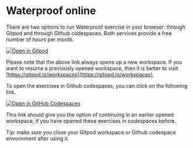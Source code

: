 # Waterproof online

There are two options to run Waterproof exercise in your browser: through Gitpod and through Github codespaces. Both services provide a free number of hours per month.

[![Open in Gitpod](https://gitpod.io/button/open-in-gitpod.svg)](https://gitpod.io/#https://github.com/impermeable/waterproof-online)

Please note that the above link always opens up a new workspace. If you want to resume a previously opened workspace, then it is better to visit [https://gitpod.io/workspaces](https://gitpod.io/workspaces).

To open the exercises in Github codespaces, you can click on the following link.

[![Open in GitHub Codespaces](https://github.com/codespaces/badge.svg)](https://codespaces.new/impermeable/waterproof-online?quickstart=1)

This link should give you the option of continuing in an earlier opened workspace, if you have opened these exercises in codespaces before.

Tip: make sure you close your Gitpod workspace or Github codespace envorinment after using it.
